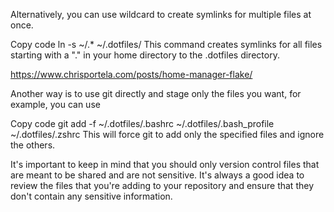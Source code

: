 Alternatively, you can use wildcard to create symlinks for multiple files at once.

Copy code
ln -s ~/.* ~/.dotfiles/
This command creates symlinks for all files starting with a "." in your home directory to the .dotfiles directory.

https://www.chrisportela.com/posts/home-manager-flake/

Another way is to use git directly and stage only the files you want, for example, you can use

Copy code
git add -f ~/.dotfiles/.bashrc ~/.dotfiles/.bash_profile ~/.dotfiles/.zshrc
This will force git to add only the specified files and ignore the others.

It's important to keep in mind that you should only version control files that are meant to be shared and are not sensitive. It's always a good idea to review the files that you're adding to your repository and ensure that they don't contain any sensitive information.
